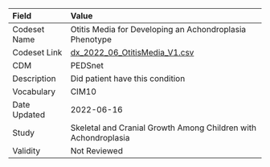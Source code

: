 |Field        |Value                                                          |
|:------------|:--------------------------------------------------------------|
|Codeset Name |Otitis Media for Developing an Achondroplasia Phenotype        |
|Codeset Link |[dx_2022_06_OtitisMedia_V1.csv](https://github.com/PEDSnet/Variable-Dictionary/blob/main/conditions/dx_2022_06_OtitisMedia_V1.csv)|
|CDM          |PEDSnet                                                        |
|Description  |Did patient have this condition                                |
|Vocabulary   |CIM10                                                          |
|Date Updated |2022-06-16                                                     |
|Study        |Skeletal and Cranial Growth Among Children with Achondroplasia |
|Validity     |Not Reviewed                                                   |
